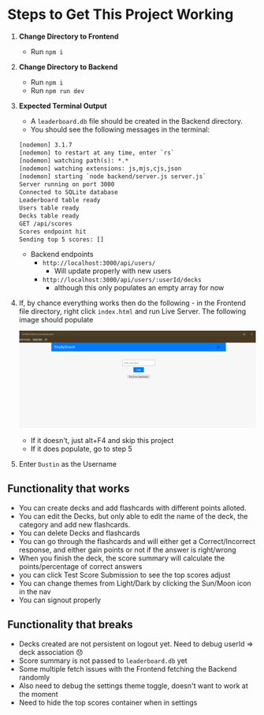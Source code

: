 # Steps to Get This Project Working

1. **Change Directory to Frontend**

   - Run `npm i`

2. **Change Directory to Backend**

   - Run `npm i`
   - Run `npm run dev`

3. **Expected Terminal Output**

   - A `leaderboard.db` file should be created in the Backend directory.
   - You should see the following messages in the terminal:

   ```
   [nodemon] 3.1.7
   [nodemon] to restart at any time, enter `rs`
   [nodemon] watching path(s): *.*
   [nodemon] watching extensions: js,mjs,cjs,json
   [nodemon] starting `node backend/server.js server.js`
   Server running on port 3000
   Connected to SQLite database
   Leaderboard table ready
   Users table ready
   Decks table ready
   GET /api/scores
   Scores endpoint hit
   Sending top 5 scores: []
   ```

   - Backend endpoints
     - `http://localhost:3000/api/users/`
       - Will update properly with new users
     - `http://localhost:3000/api/users/:userId/decks`
       - although this only populates an empty array for now

4. If, by chance everything works then do the following - in the Frontend file directory, right click `index.html` and run Live Server. The following image should populate

   ![Main Screen](image.png)

   - If it doesn't, just alt+F4 and skip this project
   - If it does populate, go to step 5

5. Enter `Dustin` as the Username

## Functionality that works

- You can create decks and add flashcards with different points alloted.
- You can edit the Decks, but only able to edit the name of the deck, the category and add new flashcards.
- You can delete Decks and flashcards
- You can go through the flashcards and will either get a Correct/Incorrect response, and either gain points or not if the answer is right/wrong
- When you finish the deck, the score summary will calculate the points/percentage of correct answers
- you can click Test Score Submission to see the top scores adjust
- You can change themes from Light/Dark by clicking the Sun/Moon icon in the nav
- You can signout properly

## Functionality that breaks

- Decks created are not persistent on logout yet. Need to debug userId => deck association :disappointed:
- Score summary is not passed to `leaderboard.db` yet
- Some multiple fetch issues with the Frontend fetching the Backend randomly
- Also need to debug the settings theme toggle, doesn't want to work at the moment
- Need to hide the top scores container when in settings
